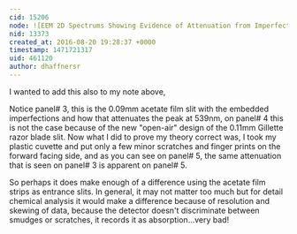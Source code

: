 ```yaml
---
cid: 15206
node: ![EEM 2D Spectrums Showing Evidence of Attenuation from Imperfections in Acetate Film Strips ](../notes/dhaffnersr/08-20-2016/eem-2d-spectrums-showing-evidence-of-attenuation-from-imperfections-in-acetate-film-strips)
nid: 13373
created_at: 2016-08-20 19:28:37 +0000
timestamp: 1471721317
uid: 461120
author: dhaffnersr
---
```


I wanted to add this also to my note above, 

Notice panel# 3, this is the 0.09mm acetate film slit with the embedded imperfections and how that attenuates the peak at 539nm, on panel# 4 this is not the case because of the new "open-air" design of the 0.11mm Gillette razor blade slit. Now what I did to prove my theory correct was, I took my plastic cuvette and put only a few minor scratches and finger prints on the forward facing side, and as you can see on panel# 5, the same attenuation that is seen on panel# 3 is apparent on panel# 5.

So perhaps it does make enough of a difference using the acetate film strips as entrance slits. In general, it may not matter too much but for detail chemical analysis it would make a difference because of resolution and skewing of data, because the detector doesn't discriminate between smudges or scratches, it records it as absorption...very bad!
